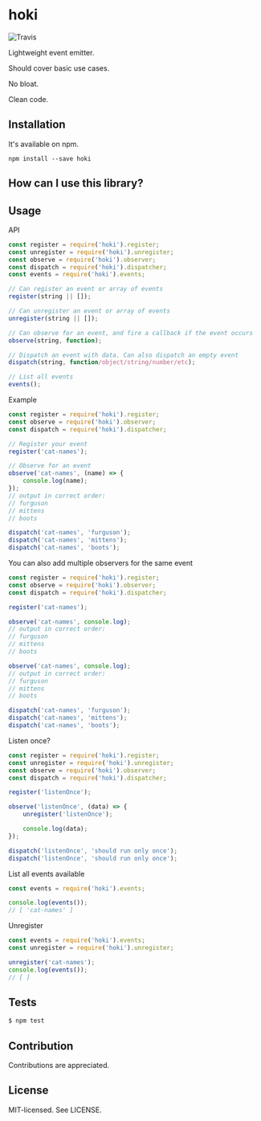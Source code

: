 hoki
======
![Travis](https://travis-ci.org/bjarneo/hoki.svg?branch=master)

Lightweight event emitter.

Should cover basic use cases.

No bloat.

Clean code.

Installation
------
It's available on npm.
```
npm install --save hoki
```

How can I use this library?
------

Usage
------
API
```js
const register = require('hoki').register;
const unregister = require('hoki').unregister;
const observe = require('hoki').observer;
const dispatch = require('hoki').dispatcher;
const events = require('hoki').events;

// Can register an event or array of events
register(string || []);

// Can unregister an event or array of events
unregister(string || []);

// Can observe for an event, and fire a callback if the event occurs
observe(string, function);

// Dispatch an event with data. Can also dispatch an empty event
dispatch(string, function/object/string/number/etc);

// List all events
events();
```

Example
```js
const register = require('hoki').register;
const observe = require('hoki').observer;
const dispatch = require('hoki').dispatcher;

// Register your event
register('cat-names');

// Observe for an event
observe('cat-names', (name) => {
    console.log(name);
});
// output in correct order:
// furguson
// mittens
// boots

dispatch('cat-names', 'furguson');
dispatch('cat-names', 'mittens');
dispatch('cat-names', 'boots');
```

You can also add multiple observers for the same event
```js
const register = require('hoki').register;
const observe = require('hoki').observer;
const dispatch = require('hoki').dispatcher;

register('cat-names');

observe('cat-names', console.log);
// output in correct order:
// furguson
// mittens
// boots

observe('cat-names', console.log);
// output in correct order:
// furguson
// mittens
// boots

dispatch('cat-names', 'furguson');
dispatch('cat-names', 'mittens');
dispatch('cat-names', 'boots');
```

Listen once?
```js
const register = require('hoki').register;
const unregister = require('hoki').unregister;
const observe = require('hoki').observer;
const dispatch = require('hoki').dispatcher;

register('listenOnce');

observe('listenOnce', (data) => {
    unregister('listenOnce');

    console.log(data);
});

dispatch('listenOnce', 'should run only once');
dispatch('listenOnce', 'should run only once');

```

List all events available
```js
const events = require('hoki').events;

console.log(events());
// [ 'cat-names' ]
```

Unregister
```js
const events = require('hoki').events;
const unregister = require('hoki').unregister;

unregister('cat-names');
console.log(events());
// [ ]
```

Tests
------
```bash
$ npm test
```

Contribution
------
Contributions are appreciated.

License
------
MIT-licensed. See LICENSE.
